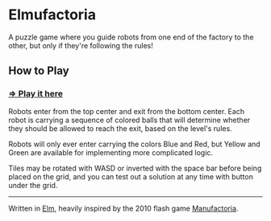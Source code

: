 # Elmufactoria

A puzzle game where you guide robots from one end of the factory to the other, but only if they're following the rules!

## How to Play

### [⇒ Play it here](https://mintchkin.github.io/elmufactoria)

Robots enter from the top center and exit from the bottom center. Each robot is carrying a sequence of colored balls that will determine whether they should be allowed to reach the exit, based on the level's rules.

Robots will only ever enter carrying the colors Blue and Red, but Yellow and Green are available for implementing more complicated logic.

Tiles may be rotated with WASD or inverted with the space bar before being placed on the grid, and you can test out a solution at any time with button under the grid.

---

Written in [Elm](https://elm-lang.org/), heavily inspired by the 2010 flash game [Manufactoria](http://pleasingfungus.com/Manufactoria/).
